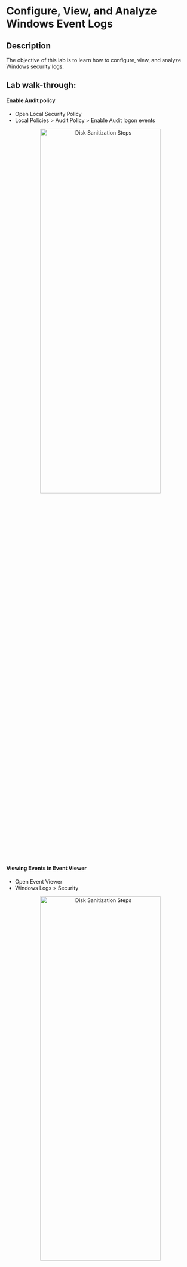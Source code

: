 <h1>Configure, View, and Analyze Windows Event Logs</h1>

<h2>Description</h2>

The objective of this lab is to learn how to configure, view, and analyze Windows security logs.
<h2>Lab walk-through:</h2>

#### Enable Audit policy
- Open Local Security Policy
- Local Policies > Audit Policy > Enable Audit logon events

<p align="center"><img src="https://i.imgur.com/CJDUu5N.png" height="50%" width="80%" alt="Disk Sanitization Steps"/>
<br />

#### Viewing Events in Event Viewer
- Open Event Viewer
- Windows Logs > Security
<p align="center"><img src="https://i.imgur.com/aW1OEnU.png" height="50%" width="80%" alt="Disk Sanitization Steps"/>
<br />
 
- in the right panel we can filter the log for event ID 4625 (logon failure):
<p align="center">
<img src="https://i.imgur.com/SX3S1Ue.png" height="50%" width="80%" alt="Disk Sanitization Steps"/>
<br />
<br />
<p align="center"><img src="https://i.imgur.com/RfgZZ7G.png" height="50%" width="80%" alt="Disk Sanitization Steps"/>

- C:\Windows\System32\winevt\Logs to view the system logs:
<p align="center"><img src="https://i.imgur.com/pwVpKyD.png" height="50%" width="80%" alt="Disk Sanitization Steps"/><br />

We can double-click on any log to view a detailed information about the captured event.<br />

This concludes the demonstration showing how to configure, view and analyze Windows event logs.
